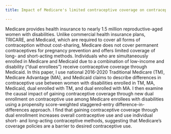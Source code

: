 ```yaml
---
title: Impact of Medicare's limited contraceptive coverage on contraceptive use among women with disabilities

---
```


Medicare provides health insurance to nearly 1.5 million reproductive-aged women with disabilities. Unlike commercial health insurance plans, TRICARE, and Medicaid, which are required to cover all forms of contraception without cost-sharing, Medicare does not cover permanent contraceptives for pregnancy prevention and offers limited coverage of long- and short-acting methods. Individuals who are simultaneously enrolled in Medicare and Medicaid due to a combination of low-income and disability (“dual enrollees”) receive contraceptive coverage through Medicaid. In this paper, I use national 2016-2020 Traditional Medicare (TM), Medicare Advantage (MA), and Medicaid claims to describe differences in contraceptive use between women with disabilities enrolled in TM, MA, Medicaid, dual enrolled with TM, and dual enrolled with MA. I then examine the causal impact of gaining contraceptive coverage through new dual enrollment on contraceptive use among Medicare enrollees with disabilities using a propensity score-weighted staggered-entry difference-in-differences approach. I find that gaining contraceptive coverage through dual enrollment increases overall contraceptive use and use individual short- and long-acting contraceptive methods, suggesting that Medicare’s coverage policies are a barrier to desired contraceptive use.
